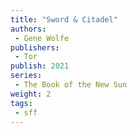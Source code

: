 ```yaml
---
title: "Sword & Citadel"
authors: 
 - Gene Wolfe
publishers:
 - Tor
publish: 2021
series:
 - The Book of the New Sun
weight: 2
tags: 
 - sff
---
```

